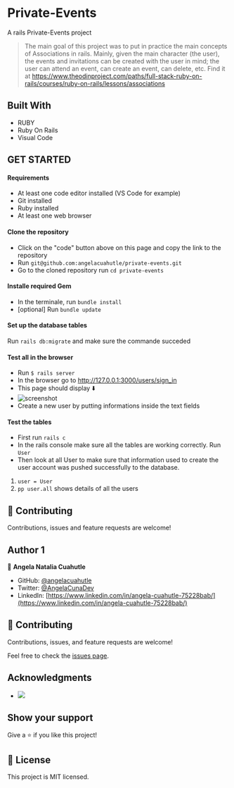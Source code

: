 # Private-Events
A rails Private-Events project
> The main goal of this project was to put in practice the main concepts of Associations in rails. Mainly, given the main character (the user), the events and invitations can be created with the user in mind; the user can attend an event, can create an event, can delete, etc. Find it at https://www.theodinproject.com/paths/full-stack-ruby-on-rails/courses/ruby-on-rails/lessons/associations


## Built With
- RUBY
- Ruby On Rails
- Visual Code
## GET STARTED
#### Requirements
- At least one code editor installed (VS Code for example)
- Git installed
- Ruby installed
- At least one web browser
#### Clone the repository
- Click on the "code" button above on this page and copy the link to the repository
- Run `git@github.com:angelacuahutle/private-events.git`
- Go to the cloned repository run `cd private-events`
#### Installe required Gem
- In the terminale, run `bundle install`
- [optional] Run `bundle update`
#### Set up the database tables
Run `rails db:migrate` and make sure the commande succeded
#### Test all in the browser
- Run `$ rails server`
- In the browser go to http://127.0.0.1:3000/users/sign_in
- This page should display :arrow_down:
- ![screenshot]()
- Create a new user by putting informations inside the text fields
#### Test the tables
- First run `rails c`
- In the rails console make sure all the tables are working correctly. Run `User`
- Then look at all User to make sure that information used to create the user account was pushed successfully to the database.
1. `user = User`
2. `pp user.all` shows details of all the users
## :handshake: Contributing
Contributions, issues and feature requests are welcome!
## Author 1

👤 **Angela Natalia Cuahutle**

- GitHub: [@angelacuahutle](https://github.com/angelacuahutle/)
- Twitter: [@AngelaCunaDev](https://twitter.com/AngelaCunaDev)
- LinkedIn: [https://www.linkedin.com/in/angela-cuahutle-75228bab/](https://www.linkedin.com/in/angela-cuahutle-75228bab/)

## 🤝 Contributing

Contributions, issues, and feature requests are welcome!

Feel free to check the [issues page](https://github.com/angelacuahutle/private-events/issues).

## Acknowledgments

-  ![](https://img.shields.io/badge/Microverse-blueviolet)


## Show your support

Give a ⭐️ if you like this project!

## 📝 License

This project is MIT licensed.

